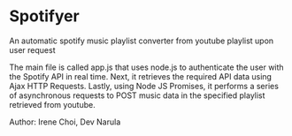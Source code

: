 # Spotifyer
An automatic spotify music playlist converter from youtube playlist upon user request

The main file is called app.js that uses node.js to authenticate the user with the Spotify API in real time.
Next, it retrieves the required API data using Ajax HTTP Requests.
Lastly, using Node JS Promises, it performs a series of asynchronous requests to POST music data in the specified playlist retrieved from youtube. 

Author: Irene Choi, Dev Narula
